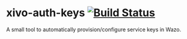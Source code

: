 # xivo-auth-keys [![Build Status](https://jenkins.wazo.community/buildStatus/icon?job=xivo-auth-keys)](https://jenkins.wazo.community/job/xivo-auth-keys)

A small tool to automatically provision/configure service keys in Wazo.
